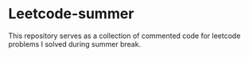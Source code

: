 # Leetcode-summer
This repository serves as a collection of commented code for leetcode problems I solved during summer break. 

